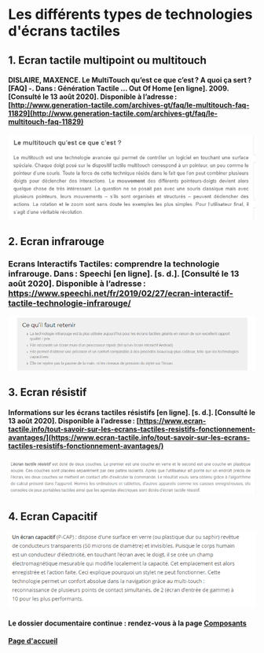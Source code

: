 # Les différents types de technologies d'écrans tactiles

## 1. Ecran tactile multipoint ou multitouch

#### DISLAIRE, MAXENCE. Le MultiTouch qu’est ce que c’est ? A quoi ça sert ? [FAQ] -. Dans : Génération Tactile ... Out Of Home [en ligne]. 2009. [Consulté le 13 août 2020]. Disponible à l’adresse : [http://www.generation-tactile.com/archives-gt/faq/le-multitouch-faq-11829](http://www.generation-tactile.com/archives-gt/faq/le-multitouch-faq-11829)
![multitouch](imagesecrans/types/multitouchgenerationtactile.PNG)


## 2. Ecran infrarouge

### Ecrans Interactifs Tactiles: comprendre la technologie infrarouge. Dans : Speechi [en ligne]. [s. d.]. [Consulté le 13 août 2020]. Disponible à l’adresse : https://www.speechi.net/fr/2019/02/27/ecran-interactif-tactile-technologie-infrarouge/
![infrarouge](imagesecrans/types/infrarougespeechi.PNG)

## 3.  Ecran résistif
                               
#### Informations sur les écrans tactiles résistifs [en ligne]. [s. d.]. [Consulté le 13 août 2020]. Disponible à l’adresse : [https://www.ecran-tactile.info/tout-savoir-sur-les-ecrans-tactiles-resistifs-fonctionnement-avantages/](https://www.ecran-tactile.info/tout-savoir-sur-les-ecrans-tactiles-resistifs-fonctionnement-avantages/)
![resistif](imagesecrans/types/ecranresistiftactileinfo.PNG)

## 4. Ecran Capacitif
                                
![touchscreen](imagesecrans/types/a.PNG)








#### Le dossier documentaire continue : rendez-vous à la page [Composants](Composants.md)

#### [Page d'accueil](Pagedaccueil)
